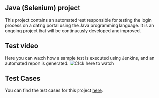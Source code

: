 ## Java (Selenium) project

This project contains an automated test responsible for testing the login process on a dating portal using the Java programming language. It is an ongoing project that will be continuously developed and improved.

## Test video
Here you can watch how a sample test is executed using Jenkins, and an automated report is generated.
[![Click here to watch](thumbnail_url)](https://drive.google.com/file/d/1iqjgD2_YqJ9pjq-EsHEjjhQZMphff-ix/view?usp=sharing)

## Test Cases

You can find the test cases for this project [here](https://drive.google.com/drive/u/0/folders/1e4OJhXK4SUNeyUJIwPBIXQFWeK5lQRj8).
